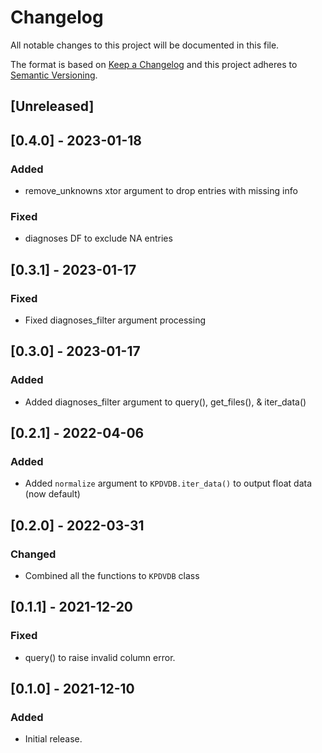 # Changelog
All notable changes to this project will be documented in this file.

The format is based on [Keep a Changelog](http://keepachangelog.com/en/1.0.0/) and this project adheres to [Semantic Versioning](http://semver.org/spec/v2.0.0.html).

## [Unreleased]

## [0.4.0] - 2023-01-18

### Added
- remove_unknowns xtor argument to drop entries with missing info

### Fixed

- diagnoses DF to exclude NA entries


## [0.3.1] - 2023-01-17

### Fixed
- Fixed diagnoses_filter argument processing

## [0.3.0] - 2023-01-17

### Added
- Added diagnoses_filter argument to query(), get_files(), & iter_data()

## [0.2.1] - 2022-04-06
### Added
- Added `normalize` argument to `KPDVDB.iter_data()` to output float data (now default)
 
## [0.2.0] - 2022-03-31
### Changed
- Combined all the functions to `KPDVDB` class

## [0.1.1] - 2021-12-20
### Fixed
- query() to raise invalid column error.

## [0.1.0] - 2021-12-10
### Added
- Initial release.
